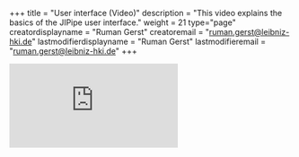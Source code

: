 +++
title = "User interface (Video)"
description = "This video explains the basics of the JIPipe user interface."
weight = 21
type="page"
creatordisplayname = "Ruman Gerst"
creatoremail = "ruman.gerst@leibniz-hki.de"
lastmodifierdisplayname = "Ruman Gerst"
lastmodifieremail = "ruman.gerst@leibniz-hki.de"
+++

<iframe class="iframe-video" src="https://www.youtube-nocookie.com/embed/SEFDS5w4smo" frameborder="0" allow="autoplay; encrypted-media; picture-in-picture" allowfullscreen></iframe>

